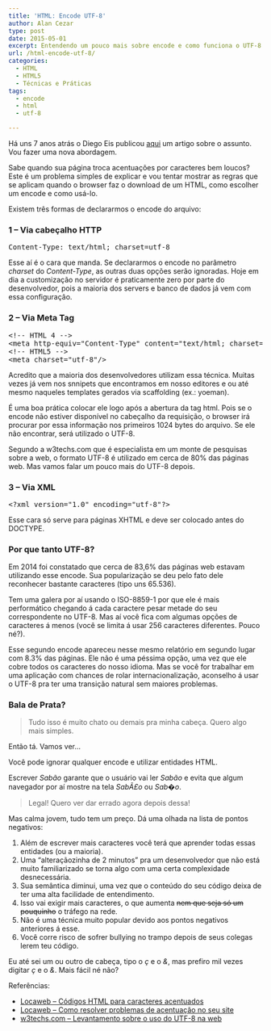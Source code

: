 ```yaml
---
title: 'HTML: Encode UTF-8'
author: Alan Cezar
type: post
date: 2015-05-01
excerpt: Entendendo um pouco mais sobre encode e como funciona o UTF-8.
url: /html-encode-utf-8/
categories:
  - HTML
  - HTML5
  - Técnicas e Práticas
tags:
  - encode
  - html
  - utf-8

---
```

Há uns 7 anos atrás o Diego Eis publicou [aqui][1] um artigo sobre o assunto. Vou fazer uma nova abordagem.

Sabe quando sua página troca acentuações por caracteres bem loucos? Este é um problema simples de explicar e vou tentar mostrar as regras que se aplicam quando o browser faz o download de um HTML, como escolher um encode e como usá-lo.

Existem três formas de declararmos o encode do arquivo:

### 1 &#8211; Via cabeçalho HTTP

<pre>Content-Type: text/html; charset=utf-8</pre>

Esse aí é o cara que manda. Se declararmos o encode no parâmetro _charset_ do _Content-Type_, as outras duas opções serão ignoradas. Hoje em dia a customização no servidor é praticamente zero por parte do desenvolvedor, pois a maioria dos servers e banco de dados já vem com essa configuração.

### 2 &#8211; Via Meta Tag

<pre>&lt;!-- HTML 4 --&gt;
&lt;meta http-equiv="Content-Type" content="text/html; charset=utf-8"&gt;
&lt;!-- HTML5 --&gt;
&lt;meta charset="utf-8"/&gt;</pre>

Acredito que a maioria dos desenvolvedores utilizam essa técnica. Muitas vezes já vem nos snnipets que encontramos em nosso editores e ou até mesmo naqueles templates gerados via scaffolding (ex.: yoeman).

É uma boa prática colocar ele logo após a abertura da tag html. Pois se o encode não estiver disponível no cabeçalho da requisição, o browser irá procurar por essa informação nos primeiros 1024 bytes do arquivo. Se ele não encontrar, será utilizado o UTF-8.

Segundo a w3techs.com que é especialista em um monte de pesquisas sobre a web, o formato UTF-8 é utilizado em cerca de 80% das páginas web. Mas vamos falar um pouco mais do UTF-8 depois.

### 3 &#8211; Via XML

<pre>&lt;?xml version="1.0" encoding="utf-8"?&gt;</pre>

Esse cara só serve para páginas XHTML e deve ser colocado antes do DOCTYPE.

### Por que tanto UTF-8?

Em 2014 foi constatado que cerca de 83,6% das páginas web estavam utilizando esse encode. Sua popularização se deu pelo fato dele reconhecer bastante caracteres (tipo uns 65.536).

Tem uma galera por aí usando o ISO-8859-1 por que ele é mais performático chegando á cada caractere pesar metade do seu correspondente no UTF-8. Mas aí você fica com algumas opções de caracteres á menos (você se limita á usar 256 caracteres diferentes. Pouco né?).

Esse segundo encode apareceu nesse mesmo relatório em segundo lugar com 8.3% das páginas. Ele não é uma péssima opção, uma vez que ele cobre todos os caracteres do nosso idioma. Mas se você for trabalhar em uma aplicação com chances de rolar internacionalização, aconselho á usar o UTF-8 pra ter uma transição natural sem maiores problemas.

### Bala de Prata?

> Tudo isso é muito chato ou demais pra minha cabeça. Quero algo mais simples.

Então tá. Vamos ver&#8230;

Você pode ignorar qualquer encode e utilizar entidades HTML.

Escrever _Sab&atilde;o_ garante que o usuário vai ler _Sabão_ e evita que algum navegador por aí mostre na tela _SabÃ£o_ ou _Sab�o_.

> Legal! Quero ver dar errado agora depois dessa!

Mas calma jovem, tudo tem um preço. Dá uma olhada na lista de pontos negativos:

  1. Além de escrever mais caracteres você terá que aprender todas essas entidades (ou a maioria).
  2. Uma &#8220;alteraçãozinha de 2 minutos&#8221; pra um desenvolvedor que não está muito familiarizado se torna algo com uma certa complexidade desnecessária.
  3. Sua semântica diminui, uma vez que o conteúdo do seu código deixa de ter uma alta facilidade de entendimento.
  4. Isso vai exigir mais caracteres, o que aumenta <del>nem que seja só um pouquinho</del> o tráfego na rede.
  5. Não é uma técnica muito popular devido aos pontos negativos anteriores á esse.
  6. Você corre risco de sofrer bullying no trampo depois de seus colegas lerem teu código.

Eu até sei um ou outro de cabeça, tipo o _&ccedil;_ e o _&_, mas prefiro mil vezes digitar _ç_ e o _&_. Mais fácil né não?

Referências:

  * <a href="http://wiki.locaweb.com/pt-br/C%C3%B3digos_HTML_para_caracteres_acentuados" target="_blank">Locaweb &#8211; Códigos HTML para caracteres acentuados</a>
  * <a href="http://wiki.locaweb.com/pt-br/Como_resolver_problemas_de_acentua%C3%A7%C3%B5es_em_seu_site" target="_blank">Locaweb &#8211; Como resolver problemas de acentuação no seu site</a>
  * <a href="http://w3techs.com/technologies/overview/character_encoding/all" target="_blank">w3techs.com &#8211; Levantamento sobre o uso do UTF-8 na web</a>

 [1]: http://tableless.com.br/charsets-e-encodes-tabelas-de-caracteres/